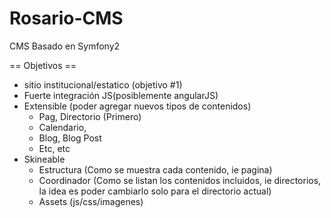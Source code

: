 Rosario-CMS
===========

CMS Basado en Symfony2

== Objetivos ==
* sitio institucional/estatico (objetivo #1)
* Fuerte integración JS(posiblemente angularJS)
* Extensible (poder agregar nuevos tipos de contenidos)
  * Pag, Directorio (Primero)
  * Calendario, 
  * Blog, Blog Post
  * Etc, etc
* Skineable
  * Estructura (Como se muestra cada contenido, ie pagina)
  * Coordinador (Como se listan los contenidos incluidos, ie directorios, la idea es poder cambiarlo solo para el directorio actual)
  * Assets (js/css/imagenes)
